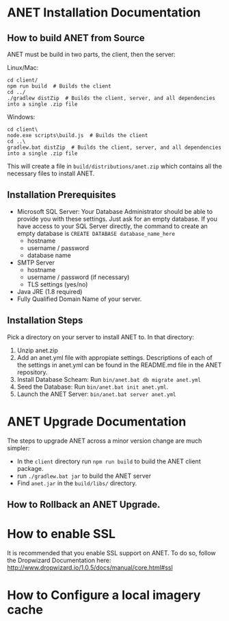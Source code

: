# ANET Installation Documentation

## How to build ANET from Source
ANET must be build in two parts, the client, then the server: 

Linux/Mac:
```
cd client/
npm run build  # Builds the client
cd ../
./gradlew distZip  # Builds the client, server, and all dependencies into a single .zip file 
```

Windows:
```
cd client\
node.exe scripts\build.js  # Builds the client
cd ..\
gradlew.bat distZip  # Builds the client, server, and all dependencies into a single .zip file 
```

This will create a file in `build/distributions/anet.zip` which contains all the necessary files to install ANET. 

## Installation Prerequisites
- Microsoft SQL Server:  Your Database Administrator should be able to provide you with these settings.  Just ask for an empty database. If you have access to your SQL Server directly, the command to create an empty database is `CREATE DATABASE database_name_here` 
	- hostname
	- username / password
	- database name
- SMTP Server
	- hostname
	- username / password (if necessary)
	- TLS settings (yes/no)
- Java JRE (1.8 required)
- Fully Qualified Domain Name of your server. 

## Installation Steps
Pick a directory on your server to install ANET to. In that directory: 
1. Unzip anet.zip
2. Add an anet.yml file with appropiate settings.  Descriptions of each of the settings in anet.yml can be found in the README.md file in the ANET repository. 
3. Install Database Scheam: Run `bin/anet.bat db migrate anet.yml`
4. Seed the Database: Run `bin/anet.bat init anet.yml`.
5. Launch the ANET Server: `bin/anet.bat server anet.yml`

# ANET Upgrade Documentation
The steps to upgrade ANET across a minor version change are much simpler: 
- In the `client` directory run `npm run build` to build the ANET client package. 
- run `./gradlew.bat jar` to build the ANET server
- Find `anet.jar` in the `build/libs/` directory. 
## How to Rollback an ANET Upgrade. 

# How to enable SSL
It is recommended that you enable SSL support on ANET.  To do so, follow the Dropwizard Documentation here: http://www.dropwizard.io/1.0.5/docs/manual/core.html#ssl 

# How to Configure a local imagery cache
